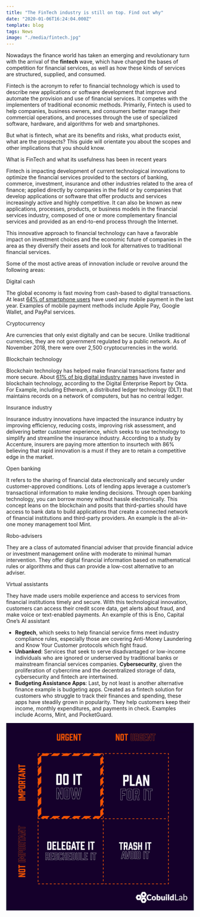 ```yaml
---
title: "The FinTech industry is still on top. Find out why"
date: "2020-01-06T16:24:04.000Z"
template: blog
tags: News
image: "./media/fintech.jpg"
---
```


Nowadays  the finance world has taken an emerging and revolutionary turn with the arrival of the **fintech** wave, which have changed the bases of competition for financial services, as well as how these kinds of services are structured, supplied, and consumed.

Fintech is the acronym to refer to financial technology which is used to describe new applications or software development that improve and automate the provision and use of financial services. It competes with the implementers of traditional economic methods. Primarily, Fintech is used to help companies, business owners, and consumers better manage their commercial operations, and processes through the use of specialized software, hardware, and algorithms for web and smartphones.

But what is fintech, what are its benefits and risks, what products exist, what are the prospects? This guide will orientate you about the scopes and other implications that you should know. 


<title-2>What is FinTech and what its usefulness has been in recent years</title-2>

Fintech is impacting development of current technological innovations to optimize the financial services provided to the sectors of banking, commerce, investment, insurance and other industries related to the area of finance; applied directly by companies in the field or by companies that develop applications or software that offer products and services increasingly active and highly competitive. It can also be known as new applications, processes, products, or business models in the financial services industry, composed of one or more complementary financial services and provided as an end-to-end process through the Internet.
 
This innovative approach to financial technology can have a favorable impact on investment choices and the economic future of companies in the area as they diversify their assets and look for alternatives to traditional financial services.

Some of the most active areas of  innovation include or revolve around the following areas: 

<title-3>Digital cash</title-3> 

The global economy is fast moving from cash-based to digital transactions. At least [64% of smartphone users](https://www.paymentscardsandmobile.com/mobile-wallet-global-usage-statistic/) have used any mobile payment in the last year. Examples of mobile payment methods include Apple Pay, Google Wallet, and PayPal services.

<title-3>Cryptocurrency</title-3>

Are currencies that only exist digitally and can be secure. Unlike traditional currencies, they are not government regulated by a public network. As of November 2018, there were over 2,500 cryptocurrencies in the world.

Blockchain technology</title-3>

Blockchain technology has helped make financial transactions faster and more secure. About [61% of big digital industry names](https://cointelegraph.com/news/61-of-major-global-digital-firms-invest-in-blockchain-report-finds) have invested in blockchain technology, according to the Digital Enterprise Report by Okta. For Example, including Ethereum, a distributed ledger technology (DLT) that maintains records on a network of computers, but has no central ledger.

<title-3>Insurance industry</title-3>

Insurance industry innovations have impacted the insurance industry by improving efficiency, reducing costs, improving risk assessment, and delivering better customer experience, which seeks to use technology to simplify and streamline the insurance industry. According to a study by Accenture, insurers are paying more attention to insurtech with 86% believing that rapid innovation is a must if they are to retain a competitive edge in the market.  

<title-3>Open banking</title-3>

It refers to the sharing of financial data electronically and securely under customer-approved conditions. Lots of lending apps leverage a customer’s transactional information to make lending decisions. Through open banking technology, you can borrow money without hassle electronically. This concept leans on the blockchain and posits that third-parties should have access to bank data to build applications that create a connected network of financial institutions and third-party providers.
An example is the all-in-one money management tool Mint.

<title-3>Robo-advisers</title-3>

They are a class of automated financial adviser that provide financial advice or investment management online with moderate to minimal human intervention. They offer digital financial information based on mathematical rules or algorithms and thus can provide a low-cost alternative to an adviser.

<title-3>Virtual assistants</title-3>

They have made users mobile experience and access to services from financial institutions timely and secure. With this technological innovation, customers can access their credit score data, get alerts about fraud, and make voice or text-enabled payments. An example of this is Eno, Capital One’s AI assistant

* **Regtech**, which seeks to help financial service firms meet industry compliance rules, especially those are covering Anti-Money Laundering and Know Your Customer protocols which fight fraud.
* **Unbanked**: Services that seek to serve disadvantaged or low-income individuals who are ignored or underserved by traditional banks or mainstream financial services companies.
**Cybersecurity**, given the proliferation of cybercrime and the decentralized storage of data, cybersecurity and fintech are intertwined.
* **Budgeting Assistance Apps**: Last, by not least is another alternative finance example is budgeting apps. Created as a fintech solution for customers who struggle to track their finances and spending, these apps have steadily grown in popularity. They help customers keep their income, monthly expenditures, and payments in check. Examples include Acorns, Mint, and PocketGuard.





[![leader-management](./media/leader.jpeg)](#)
